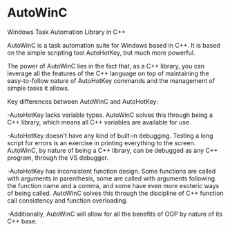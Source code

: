 AutoWinC
========

Windows Task Automation Library in C++

AutoWinC is a task automation suite for Windows based in C++. It is based on the simple scripting tool AutoHotKey, but much more powerful.

The power of AutoWinC lies in the fact that, as a C++ library, you can leverage all the features of the C++ language on top of maintaining the easy-to-follow nature of AutoHotKey commands and the management of simple tasks it allows.

Key differences between AutoWinC and AutoHotKey:

-AutoHotKey lacks variable types. AutoWinC solves this through being a C++ library, which means all C++ variables are available for use.

-AutoHotKey doesn't have any kind of built-in debugging. Testing a long script for errors is an exercise in printing everything to the screen. AutoWinC, by nature of being a C++ library, can be debugged as any C++ program, through the VS debugger.

-AutoHotKey has inconsistent function design. Some functions are called with arguments in parenthesis, some are called with arguments following the function name and a comma, and some have even more esoteric ways of being called. AutoWinC solves this through the discipline of C++ function call consistency and function overloading.

-Additionally, AutoWinC will allow for all the benefits of OOP by nature of its C++ base.
